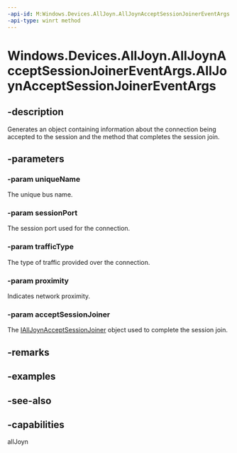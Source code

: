 ```yaml
---
-api-id: M:Windows.Devices.AllJoyn.AllJoynAcceptSessionJoinerEventArgs.#ctor(System.String,System.UInt16,Windows.Devices.AllJoyn.AllJoynTrafficType,System.Byte,Windows.Devices.AllJoyn.IAllJoynAcceptSessionJoiner)
-api-type: winrt method
---
```


<!-- Method syntax
public AllJoynAcceptSessionJoinerEventArgs(System.String uniqueName, System.UInt16 sessionPort, Windows.Devices.AllJoyn.AllJoynTrafficType trafficType, System.Byte proximity, Windows.Devices.AllJoyn.IAllJoynAcceptSessionJoiner acceptSessionJoiner)
-->

# Windows.Devices.AllJoyn.AllJoynAcceptSessionJoinerEventArgs.AllJoynAcceptSessionJoinerEventArgs

## -description
Generates an object containing information about the connection being accepted to the session and the method that completes the session join.

## -parameters
### -param uniqueName
The unique bus name.

### -param sessionPort
The session port used for the connection.

### -param trafficType
The type of traffic provided over the connection.

### -param proximity
Indicates network proximity.

### -param acceptSessionJoiner
The [IAllJoynAcceptSessionJoiner](ialljoynacceptsessionjoiner.md) object used to complete the session join.

## -remarks

## -examples

## -see-also


## -capabilities
allJoyn